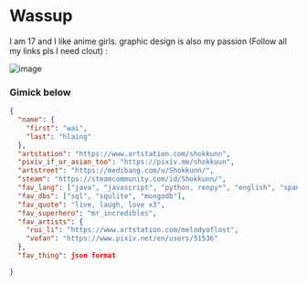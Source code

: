 # Wassup

I am 17 and I like anime girls. 
graphic design is also my passion (Follow all my links pls I need clout) :

![image](https://i.kym-cdn.com/photos/images/newsfeed/001/018/866/e44.png)


### Gimick below
```JSON
{
  "name": {
    "first": "wai",
    "last": "hlaing"
  },
  "artstation": "https://www.artstation.com/shokkunn",
  "pixiv_if_ur_asian_too": "https://pixiv.me/shokkuun",
  "artstreet": "https://medibang.com/u/Shokkunn/",
  "steam": "https://steamcommunity.com/id/Shokkunn/",
  "fav_lang": ["java", "javascript", "python, renpy*", "english", "spanish", "burmese", "japanese", "chinese"],
  "fav_dbs": ["sql", "squlite", "mongodb"],
  "fav_quote": "live, laugh, love x3",
  "fav_superhero": "mr_incredibles",
  "fav_artists": {
    "rui_li": "https://www.artstation.com/melodyoflost",
    "vofan": "https://www.pixiv.net/en/users/51536"
  },
  "fav_thing": json format

}
```
